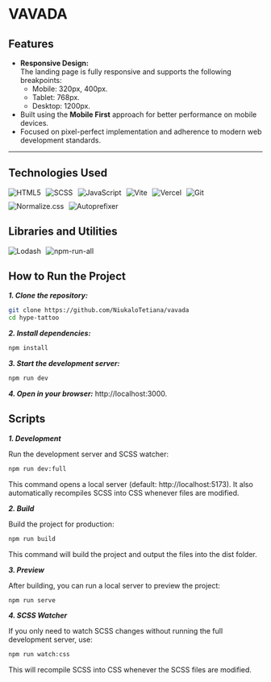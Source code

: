 # VAVADA

## **Features**

- **Responsive Design:**  
  The landing page is fully responsive and supports the following breakpoints:
  - Mobile: 320px, 400px.
  - Tablet: 768px.
  - Desktop: 1200px.
- Built using the **Mobile First** approach for better performance on mobile devices.
- Focused on pixel-perfect implementation and adherence to modern web development standards.

---

## Technologies Used

<div style="display: flex; flex-wrap: wrap; gap: 10px; width: 100%;"> 
    <img src="https://img.shields.io/badge/HTML5-E34F26?style=for-the-badge&logo=html5&logoColor=white" alt="HTML5"/> 
    <img src="https://img.shields.io/badge/SCSS-CC6699?style=for-the-badge&logo=sass&logoColor=white" alt="SCSS"/> 
    <img src="https://img.shields.io/badge/JavaScript-323330?style=for-the-badge&logo=javascript&logoColor=F7DF1E" alt="JavaScript"/> 
    <img src="https://img.shields.io/badge/Vite-646CFF?style=for-the-badge&logo=vite&logoColor=white" alt="Vite" />
    <img src="https://img.shields.io/badge/Vercel-000000?style=for-the-badge&logo=vercel&logoColor=white" alt="Vercel" /> 
    <img src="https://img.shields.io/badge/GIT-E44C30?style=for-the-badge&logo=git&logoColor=white" alt="Git"/> 
    <img src="https://img.shields.io/badge/Normalize.css-4D4D4D?style=for-the-badge&logo=css3&logoColor=white" alt="Normalize.css"/> 
    <img src="https://img.shields.io/badge/Autoprefixer-DD3735?style=for-the-badge&logo=postcss&logoColor=white" alt="Autoprefixer"/> 
</div>

## Libraries and Utilities

<div style="display: flex; flex-wrap: wrap; gap: 10px; width: 100%;"> 
    <img src="https://img.shields.io/badge/Lodash-3492FF?style=for-the-badge&logo=lodash&logoColor=white" alt="Lodash"/> 
    <img src="https://img.shields.io/badge/npm_run_all-CB3837?style=for-the-badge&logo=npm&logoColor=white" alt="npm-run-all"/> 
</div>

## **How to Run the Project**

**_1. Clone the repository:_**

```bash
git clone https://github.com/NiukaloTetiana/vavada
cd hype-tattoo
```

**_2. Install dependencies:_**

```bash
npm install
```

**_3. Start the development server:_**

```bash
npm run dev
```

**_4. Open in your browser:_**
http://localhost:3000.

## Scripts

**_1. Development_**

Run the development server and SCSS watcher:

```bash
npm run dev:full
```

This command opens a local server (default: http://localhost:5173).
It also automatically recompiles SCSS into CSS whenever files are modified.

**_2. Build_**

Build the project for production:

```bash
npm run build
```

This command will build the project and output the files into the dist folder.

**_3. Preview_**

After building, you can run a local server to preview the project:

```bash
npm run serve
```

**_4. SCSS Watcher_**

If you only need to watch SCSS changes without running the full development server, use:

```bash
npm run watch:css
```

This will recompile SCSS into CSS whenever the SCSS files are modified.

